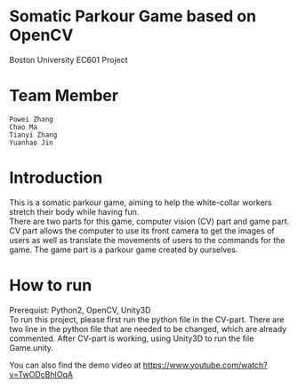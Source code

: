 # Somatic Parkour Game based on OpenCV
Boston University EC601 Project
# Team Member
    Powei Zhang 
    Chao Ma 
    Tianyi Zhang 
    Yuanhao Jin
# Introduction
This is a somatic parkour game, aiming to help the white-collar workers stretch their body while having fun.  <br />
There are two parts for this game, computer vision (CV) part and game part. CV part allows the computer to use its front camera to get the images of users as well as translate the movements of users to the commands for the game. The game part is a parkour game created by ourselves.
# How to run
Prerequist: Python2, OpenCV, Unity3D <br />
To run this project, please first run the python file in the CV-part. There are two line in the python file that are needed to be changed, which are already commented. After CV-part is working, using Unity3D to run the file Game.unity. <br />

You can also find the demo video at https://www.youtube.com/watch?v=TwODcBhlOqA

